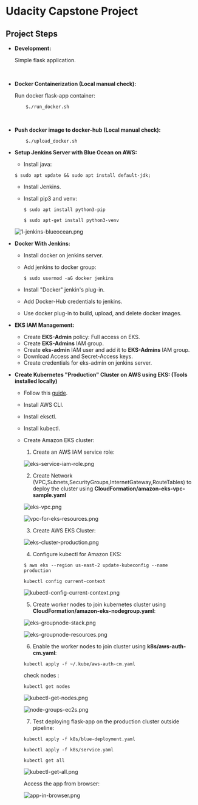 # Udacity Capstone Project 


## Project Steps

- **Development:**

    Simple flask application.

<br>

- **Docker Containerization (Local manual check):**

    Run docker flask-app container:

    ```
        $./run_docker.sh
    ```

<br>

- **Push docker image to docker-hub (Local manual check):**

    ```
        $./upload_docker.sh
    ```


- **Setup Jenkins Server with Blue Ocean on AWS:** 

    - Install java:
    ```
    $ sudo apt update && sudo apt install default-jdk;
    ```

    - Install Jenkins.

    - Install pip3 and venv:
        ```
        $ sudo apt install python3-pip
        ```
        ```
        $ sudo apt-get install python3-venv
        ```

    ![1-jenkins-blueocean.png](screenshots/1-jenkins-blueocean.png)


- **Docker With Jenkins:**

    - Install docker on jenkins server.

    - Add jenkins to docker group:
        ```
        $ sudo usermod -aG docker jenkins
        ```

    - Install "Docker" jenkin's plug-in.

    - Add Docker-Hub credentials to jenkins.

    - Use docker plug-in to build, upload, and delete docker images.


- **EKS IAM Management:**
    - Create **EKS-Admin** policy: Full access on EKS.
    - Create **EKS-Admins** IAM group.
    - Create **eks-admin** IAM user and add it to **EKS-Admins** IAM group.
    - Download Access and Secret-Access keys.
    - Create credentials for eks-admin on jenkins server.
    
- **Create Kubernetes "Production" Cluster on AWS using EKS: (Tools installed locally)**

    - Follow this [guide](https://docs.aws.amazon.com/eks/latest/userguide/getting-started-eksctl.html).

    - Install AWS CLI.
    - Install eksctl.
    - Install kubectl.
    - Create Amazon EKS cluster:
        1. Create an AWS IAM service role:

        ![eks-service-iam-role.png](screenshots/eks-service-iam-role.png)

        2. Create Network (VPC,Subnets,SecurityGroups,InternetGateway,RouteTables) to deploy the cluster using **CloudFormation/amazon-eks-vpc-sample.yaml**

        ![eks-vpc.png](screenshots/eks-vpc.png)

        ![vpc-for-eks-resources.png](screenshots/vpc-for-eks-resources.png)

        3. Create AWS EKS Cluster:

        ![eks-cluster-production.png](screenshots/eks-cluster-production.png)

        4. Configure kubectl for Amazon EKS:

        ```
        $ aws eks --region us-east-2 update-kubeconfig --name production
        ```

        ```
        kubectl config current-context
        ```

        ![kubectl-config-current-context.png](screenshots/kubectl-config-current-context.png)

        5. Create worker nodes to join kubernetes cluster using **CloudFormation/amazon-eks-nodegroup.yaml**:

        ![eks-groupnode-stack.png](screenshots/eks-groupnode-stack.png)

        
        ![eks-groupnode-resources.png](screenshots/eks-groupnode-resources.png)

        6. Enable the worker nodes to join cluster using **k8s/aws-auth-cm.yaml**: 

        ```
        kubectl apply -f ~/.kube/aws-auth-cm.yaml
        ```

        check nodes :

        ```
        kubectl get nodes
        ```

        ![kubectl-get-nodes.png](screenshots/kubectl-get-nodes.png)

        ![node-groups-ec2s.png](screenshots/node-groups-ec2s.png)
        

        7. Test deploying flask-app on the production cluster outside pipeline:

        ```
        kubectl apply -f k8s/blue-deployment.yaml 
        ```

        ```
        kubectl apply -f k8s/service.yaml 
        ```

        ```
        kubectl get all
        ```

        ![kubectl-get-all.png](screenshots/kubectl-get-all.png)

        Access the app from browser:

        ![app-in-browser.png](screenshots/app-in-browser.png)
    